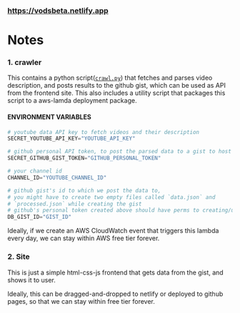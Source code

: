 ### https://vodsbeta.netlify.app
# Notes

### 1. crawler

This contains a python script([`crawl.py`](./crawler/crawl.py)) that fetches and parses video description, and posts results to the github gist, which can be used as API from the frontend site. This also includes a utility script that packages this script to a aws-lamda deployment package.

#### ENVIRONMENT VARIABLES

```python
# youtube data API key to fetch videos and their description
SECRET_YOUTUBE_API_KEY="YOUTUBE_API_KEY"

# github personal API token, to post the parsed data to a gist to host the JSON for free
SECRET_GITHUB_GIST_TOKEN="GITHUB_PERSONAL_TOKEN"

# your channel id
CHANNEL_ID="YOUTUBE_CHANNEL_ID"

# github gist's id to which we post the data to,
# you might have to create two empty files called `data.json` and
# `processed.json` while creating the gist
# github's personal token created above should have perms to creating/updating gists
DB_GIST_ID="GIST_ID"
```

Ideally, if we create an AWS CloudWatch event that triggers this lambda every day, we can stay within AWS free tier forever.

### 2. Site

This is just a simple html-css-js frontend that gets data from the gist, and shows it to user.

Ideally, this can be dragged-and-dropped to netlify or deployed to github pages, so that we can stay within free tier forever.
